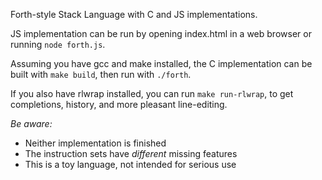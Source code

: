 Forth-style Stack Language with C and JS implementations.

JS implementation can be run by opening index.html in a web browser or running `node forth.js`.

Assuming you have gcc and make installed, the C implementation can be built with `make build`, then run with `./forth`.

If you also have rlwrap installed, you can run `make run-rlwrap`, to get completions, history, and more pleasant line-editing.

_Be aware:_

 - Neither implementation is finished
 - The instruction sets have _different_ missing features
 - This is a toy language, not intended for serious use


